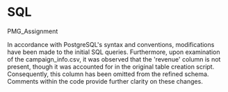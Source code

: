 # SQL
 PMG_Assignment


In accordance with PostgreSQL's syntax and conventions, modifications have been made to the initial SQL queries.
Furthermore, upon examination of the campaign_info.csv, it was observed that the 'revenue' column is not present, though it was accounted for in the original table creation script.
Consequently, this column has been omitted from the refined schema.
Comments within the code provide further clarity on these changes.